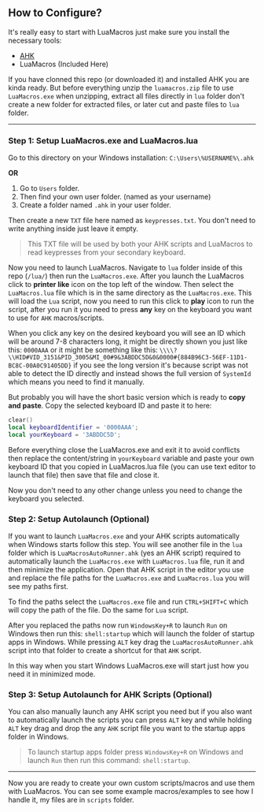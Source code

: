 ## How to Configure?

It's really easy to start with LuaMacros just make sure you install the necessary tools:

- [AHK](https://www.autohotkey.com/)
- LuaMacros (Included Here)

If you have clonned this repo (or downloaded it) and installed AHK you are kinda ready. But before everything unzip the `luamacros.zip` file to use `LuaMacros.exe` when unzipping, extract all files directly in `lua` folder don't create a new folder for extracted files, or later cut and paste files to `lua` folder.

---

### Step 1: Setup LuaMacros.exe and LuaMacros.lua

Go to this directory on your Windows installation: `C:\Users\%USERNAME%\.ahk` 

**OR**

1. Go to `Users` folder.
2. Then find your own user folder. (named as your username)
3. Create a folder named `.ahk` in your user folder.

Then create a new `TXT` file here named as `keypresses.txt`. You don't need to write anything inside just leave it empty.

> This TXT file will be used by both your AHK scripts and LuaMacros to read keypresses from your secondary keyboard.

Now you need to launch LuaMacros. Navigate to `lua` folder inside of this repo (`/lua/`) then run the `LuaMacros.exe`. After you launch the LuaMacros click to __printer like__ icon on the top left of the window. Then select the `LuaMacros.lua` file which is in the same directory as the `LuaMacros.exe`. This will load the `Lua` script, now you need to run this click to __play__ icon to run the script, after you run it you need to press **any** key on the keyboard you want to use for `AHK` macros/scripts.

When you click any key on the desired keyboard you will see an ID which will be around 7-8 characters long, it might be directly shown you just like this: `0000AAA` or it might be something like this: `\\\\?\\HID#VID_3151&PID_3005&MI_00#9&3ABDDC5D&0&0000#{884B96C3-56EF-11D1-BC8C-00A0C91405DD}` if you see the long version it's because script was not able to detect the ID directly and instead shows the full version of `SystemId` which means you need to find it manually.

But probably you will have the short basic version which is ready to **copy and paste**. Copy the selected keyboard ID and paste it to here:

```lua
clear()
local keyboardIdentifier = '0000AAA';
local yourKeyboard = '3ABDDC5D';
```

Before everything close the LuaMacros.exe and exit it to avoid conflicts then replace the content/string in `yourKeyboard` variable and paste your own keyboard ID that you copied in LuaMacros.lua file (you can use text editor to launch that file) then save that file and close it.

Now you don't need to any other change unless you need to change the keyboard you selected.

### Step 2: Setup Autolaunch (Optional)

If you want to launch `LuaMacros.exe` and your AHK scripts automatically when Windows starts follow this step. You will see another file in the `lua` folder which is `LuaMacrosAutoRunner.ahk` (yes an AHK script) required to automatically launch the `LuaMacros.exe` with `LuaMacros.lua` file, run it and then minimize the application. Open that AHK script in the editor you use and replace the file paths for the `LuaMacros.exe` and `LuaMacros.lua` you will see my paths first.

To find the paths select the `LuaMacros.exe` file and run `CTRL+SHIFT+C` which will copy the path of the file. Do the same for `Lua` script.

After you replaced the paths now run `WindowsKey+R` to launch `Run` on Windows then run this: `shell:startup` which will launch the folder of startup apps in Windows. While pressing `ALT` key drag the `LuaMacrosAutoRunner.ahk` script into that folder to create a shortcut for that `AHK` script.

In this way when you start Windows LuaMacros.exe will start just how you need it in minimized mode.

### Step 3: Setup Autolaunch for AHK Scripts (Optional)

You can also manually launch any AHK script you need but if you also want to automatically launch the scripts you can press `ALT` key and while holding `ALT` key drag and drop the any `AHK` script file you want to the startup apps folder in Windows.

> To launch startup apps folder press `WindowsKey+R` on Windows and launch `Run` then run this command: `shell:startup`.

---

Now you are ready to create your own custom scripts/macros and use them with LuaMacros. You can see some example macros/examples to see how I handle it, my files are in `scripts` folder.